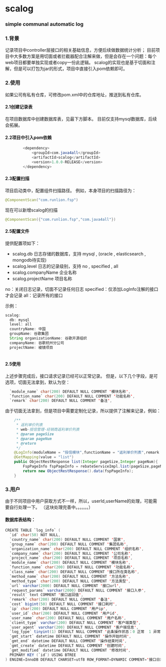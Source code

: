 # scalog 
### simple communal automatic log
### 1.背景
记录项目中controller层接口的相关基础信息，方便后续做数据统计分析；
目前项目中大多数方案是用切面或者拦截器配合注解来做，但是会存在一个问题：每个web项目都要单独实现或者copy一份此逻辑。
scalog的实现也是基于切面和注解，但是可以打包为jar的形式，项目中直接引入pom依赖即可。

### 2.使用
如果公司有私有仓库，可修改pom.xml中的仓库地址，推送到私有仓库。
#### 2.1创建记录表
在项目数据库中创建数据库表，见最下方脚本。
目前仅支持mysql数据库，后续会拓展。
#### 2.2项目中引入pom依赖
```java
		<dependency>
			<groupId>com.java4all</groupId>
			<artifactId>scalog</artifactId>
			<version>1.0.0-RELEASE</version>
		</dependency>
```
#### 2.3配置扫描
项目启动类中，配置组件扫描路径。
例如，本身项目的扫描路径为：
```java
@ComponentScan("com.runlion.fsp")
```
现在可以新增scalog的扫描
```java
@ComponentScan({"com.runlion.fsp","com.java4all"})
```

#### 2.5配置文件
提供配置项如下：
- scalog.db 日志存储的数据库，支持 mysql , (oracle , elasticsearch , mongodb待实现)
- scalog.level 日志的记录级别，支持 no , specified , all 
- scalog.companyName 企业名称
- scalog.projectName 项目名称

no：关闭日志记录，切面不记录任何日志
specified：仅添加LogInfo注解的接口才会记录
all：记录所有的接口

示例：
```java
scalog:
  db: mysql
  level: all
  countryName: 中国
  groupName: 谷歌集团
  String organizationName: 谷歌开源组织
  companyName: 谷歌杭州分公司
  projectName: 棱镜项目
  
```

#### 2.5使用
上述步骤完成后，接口请求记录已经可以正常记录。
但是，以下几个字段，是可选项，切面无法拿到，默认为空：
```java
  `module_name` char(200) DEFAULT NULL COMMENT '模块名称',
  `function_name` char(200) DEFAULT NULL COMMENT '功能名称',
  `remark` char(200) DEFAULT NULL COMMENT '备注',
```
由于切面无法拿到，但是项目中需要定制化记录，所以提供了注解来记录，例如：
```java
    /**
     * 返利单价列表
     * web-授信管理-经销商返利单价列表
     * @param pageSize
     * @param pageNum
     * @return
     */
    @LogInfo(moduleName = "授信模块",functionName = "返利单价列表",remark = "获取返利单价列表")
    @GetMapping(value = "list")
    public ObjectRestResponse list(Integer pageSize,Integer pageNum){
        FspPageInfo fspPageInfo = rebateServiceImpl.list(pageSize,pageNum);
        return new ObjectRestResponse().data(fspPageInfo);
    }
```
### 3.用户
由于不同项目中用户获取方式不一样，所以，userId,userName的处理，可能需要自行处理一下。
（这块处理完善中。。。。。。）


#### 数据库表结构：
```java
CREATE TABLE `log_info` (
  `id` char(50) NOT NULL,
  `country_name` char(200) DEFAULT NULL COMMENT '国家',
  `group_name` char(200) DEFAULT NULL COMMENT '集团名称',
  `organization_name` char(200) DEFAULT NULL COMMENT '组织名称',
  `company_name` char(200) DEFAULT NULL COMMENT '公司名称',
  `project_name` char(200) DEFAULT NULL COMMENT '项目名称',
  `module_name` char(200) DEFAULT NULL COMMENT '模块名称',
  `function_name` char(200) DEFAULT NULL COMMENT '功能名称',
  `class_name` char(200) DEFAULT NULL COMMENT '接口所在类名称',
  `method_name` char(200) DEFAULT NULL COMMENT '方法名称',
  `method_type` char(200) DEFAULT NULL COMMENT '方法类型',
  `url` varchar(2000) DEFAULT NULL COMMENT '接口url',
  `request_params` varchar(2000) DEFAULT NULL COMMENT '接口入参',
  `result` text COMMENT '接口返回值',
  `remark` char(200) DEFAULT NULL COMMENT '备注',
  `cost` bigint(50) DEFAULT NULL COMMENT '接口耗时',
  `ip` char(200) DEFAULT NULL COMMENT '用户ip',
  `user_id` char(200) DEFAULT NULL COMMENT '用户id',
  `user_name` char(200) DEFAULT NULL COMMENT '用户名称',
  `client_type` varchar(200) DEFAULT NULL COMMENT '客户端类型',
  `user_agent` varchar(200) DEFAULT NULL COMMENT '客户端信息',
  `log_type` tinyint(1) DEFAULT NULL COMMENT '此条操作状态：0 正常  1 异常',
  `gmt_start` datetime DEFAULT NULL COMMENT '操作开始时间',
  `gmt_end` datetime DEFAULT NULL COMMENT '操作结束时间',
  `gmt_create` datetime DEFAULT NULL COMMENT '创建时间',
  `gmt_modified` datetime DEFAULT NULL COMMENT '修改时间',
  PRIMARY KEY (`id`) USING BTREE
) ENGINE=InnoDB DEFAULT CHARSET=utf8 ROW_FORMAT=DYNAMIC COMMENT='接口日志记录表';

```
